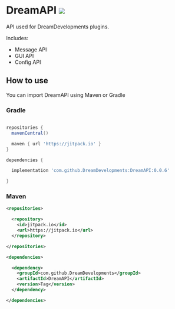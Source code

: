 # DreamAPI [![](https://jitpack.io/v/DreamDevelopments/DreamAPI.svg)](https://jitpack.io/#DreamDevelopments/DreamAPI)

API used for DreamDevelopments plugins.

Includes:
- Message API
- GUI API
- Config API

## How to use

You can import DreamAPI using Maven or Gradle

### Gradle
```gradle

repositories {
  mavenCentral()

  maven { url 'https://jitpack.io' }
}

dependencies {

  implementation 'com.github.DreamDevelopments:DreamAPI:0.0.6'

}
```

### Maven
```xml
<repositories>

  <repository>
    <id>jitpack.io</id>
    <url>https://jitpack.io</url>
  </repository>

</repositories>

<dependencies>

  <dependency>
    <groupId>com.github.DreamDevelopments</groupId>
    <artifactId>DreamAPI</artifactId>
    <version>Tag</version>
  </dependency>

</dependencies>
